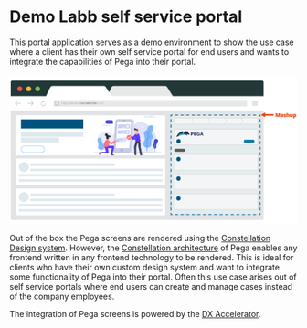 # Demo Labb self service portal

This portal application serves as a demo environment to show the use case where a client has their own self service portal for end users and wants to integrate the capabilities of Pega into their portal.

![pega embed](./applications/react-labb/public/img/mashup-skeleton-view.png)

Out of the box the Pega screens are rendered using the [Constellation Design system](https://design.pega.com/). However, the [Constellation architecture](https://academy.pega.com/topic/constellation-architecture/v1) of Pega enables any frontend written in any frontend technology to be rendered. This is ideal for clients who have their own custom design system and want to integrate some functionality of Pega into their portal. Often this use case arises out of self service portals where end users can create and manage cases instead of the company employees.

The integration of Pega screens is powered by the [DX Accelerator](https://community.pega.com/marketplace/component/dx-accelerator).